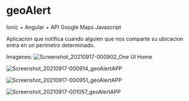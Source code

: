 # geoAlert


Ionic + Angular + API Google Maps Javascript

Aplicacion que notifica cuando alguien que nos comparte su ubicacion entra en un perimetro determinado.

Imagenes:
![Screenshot_20210917-000902_One UI Home](https://user-images.githubusercontent.com/44885834/133718285-5295d2cc-78a9-442e-ace2-afa2a737d05d.jpg)

![Screenshot_20210917-000914_geoAlertAPP](https://user-images.githubusercontent.com/44885834/133718289-a7b601ae-76a1-4e22-ada5-95c5327ac43b.jpg)

![Screenshot_20210917-000951_geoAlertAPP](https://user-images.githubusercontent.com/44885834/133718297-9c9d70f0-0016-474c-8f3b-b7b376c50011.jpg)

![Screenshot_20210917-001057_geoAlertAPP](https://user-images.githubusercontent.com/44885834/133718298-76dd9b63-3f96-4439-bc7b-ef374af4fda1.jpg)
